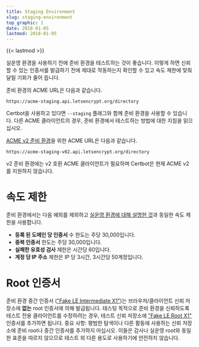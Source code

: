 ```yaml
---
title: Staging Environment
slug: staging-environment
top_graphic: 1
date: 2018-01-05
lastmod: 2018-01-05
---
```


{{< lastmod >}}

실운영 환경을 사용하기 전에 준비 환경을 테스트하는 것이 좋습니다. 이렇게 하면 신뢰할 수 있는 인증서를 발급하기 전에 제대로 작동하는지 확인할 수 있고 속도 제한에 맞춰 달릴 기회가 줄어 듭니다.

준비 환경의 ACME URL은 다음과 같습니다.

`https://acme-staging.api.letsencrypt.org/directory`

Certbot을 사용하고 있다면 `--staging` 플래그와 함께 준비 환경을 사용할 수 있습니다. 다른 ACME 클라이언트의 경우, 준비 환경에서 테스트하는 방법에 대한 지침을 읽으십시오.

[ACME v2 준비 환경](https://community.letsencrypt.org/t/staging-endpoint-for-acme-v2/49605)을 위한 ACME URL은 다음과 같습니다.

`https://acme-staging-v02.api.letsencrypt.org/directory`

v2 준비 환경에는 v2 호환 ACME 클라이언트가 필요하며 Certbot은 현재 ACME v2를 지원하지 않습니다.

# 속도 제한

준비 환경에서는 다음 예외를 제외하고 [실운영 환경에 대해 설명한 것](/docs/rate-limits/)과 동일한 속도 제한을 사용합니다.

* **등록 된 도메인 당 인증서** 수 한도는 주당 30,000입니다.
* **중복 인증서** 한도는 주당 30,000입니다.
* **실패한 유효성 검사** 제한은 시간당 60입니다.
* **계정 당 IP 주소** 제한은 IP 당 3시간, 3시간당 50계정입니다.

# Root 인증서

준비 환경 중간 인증서 (["Fake LE Intermediate X1"](/certs/fakeleintermediatex1.pem))는 브라우저/클라이언트 신뢰 저장소에 **없는** root 인증서에 의해 발급됩니다. 테스팅 목적으로 준비 환경을 신뢰하도록 테스트 전용 클라이언트를 수정하려는 경우, 테스트 신뢰 저장소에 ["Fake LE Root X1"](/certs/fakelerootx1.pem) 인증서를 추가하면 됩니다. 중요 사항: 평범한 탐색이나 다른 활동에 사용하는 신뢰 저장소에 준비 root나 중간 인증서를 추가하지 마십시오. 이들은 감사나 실운영 root와 동일한 표준을 따르지 않으므로 테스트 외 다른 용도로 사용하기에 안전하지 않습니다.
